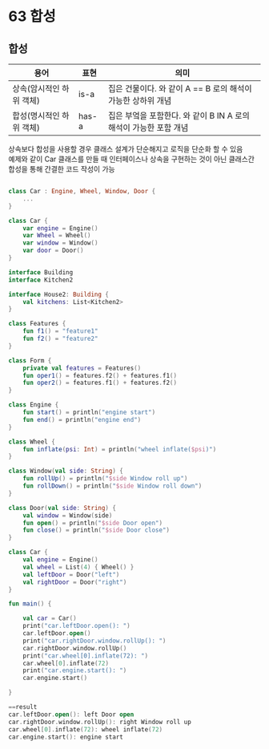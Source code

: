 # 63 합성

## 합성

| 용어             | 표현    | 의미                                        |
|----------------|-------|-------------------------------------------|
| 상속(암시적인 하위 객체) | is-a  | 집은 건물이다. 와 같이 A == B 로의 해석이 가능한 상하위 개념    |
| 합성(명시적인 하위 객체) | has-a | 집은 부엌을 포함한다. 와 같이 B IN A 로의 해석이 가능한 포함 개념 |

상속보다 합성을 사용할 경우 클래스 설계가 단순해지고 로직을 단순화 할 수 있음  
예제와 같이 Car 클래스를 만들 때 인터페이스나 상속을 구현하는 것이 아닌 클래스간 합성을 통해 간결한 코드 작성이 가능  

```kotlin

class Car : Engine, Wheel, Window, Door {
    ...
}

class Car {
    var engine = Engine()
    var Wheel = Wheel()
    var window = Window()
    var door = Door()
}
```

```kotlin
interface Building
interface Kitchen2

interface House2: Building {
    val kitchens: List<Kitchen2>
}

class Features {
    fun f1() = "feature1"
    fun f2() = "feature2"
}

class Form {
    private val features = Features()
    fun oper1() = features.f2() + features.f1()
    fun oper2() = features.f1() + features.f2()
}

class Engine {
    fun start() = println("engine start")
    fun end() = println("engine end")
}

class Wheel {
    fun inflate(psi: Int) = println("wheel inflate($psi)")
}

class Window(val side: String) {
    fun rollUp() = println("$side Window roll up")
    fun rollDown() = println("$side Window roll down")
}

class Door(val side: String) {
    val window = Window(side)
    fun open() = println("$side Door open")
    fun close() = println("$side Door close")
}

class Car {
    val engine = Engine()
    val wheel = List(4) { Wheel() }
    val leftDoor = Door("left")
    val rightDoor = Door("right")
}

fun main() {

    val car = Car()
    print("car.leftDoor.open(): ")
    car.leftDoor.open()
    print("car.rightDoor.window.rollUp(): ")
    car.rightDoor.window.rollUp()
    print("car.wheel[0].inflate(72): ")
    car.wheel[0].inflate(72)
    print("car.engine.start(): ")
    car.engine.start()

}

==result
car.leftDoor.open(): left Door open
car.rightDoor.window.rollUp(): right Window roll up
car.wheel[0].inflate(72): wheel inflate(72)
car.engine.start(): engine start
```